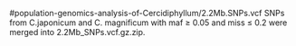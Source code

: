#population-genomics-analysis-of-Cercidiphyllum/2.2Mb.SNPs.vcf
SNPs from C.japonicum and C. magnificum with maf ≥ 0.05 and miss ≤ 0.2 were merged into 2.2Mb_SNPs.vcf.gz.zip.
